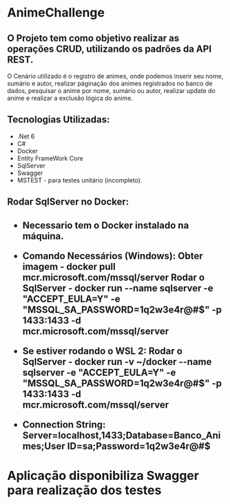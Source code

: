 # AnimeChallenge

<h2> O Projeto tem como objetivo realizar as operações CRUD, utilizando os padrões da API REST.</h2>

O Cenário utilizado é o registro de animes, onde podemos inserir seu nome, sumário e autor, 
realizar páginação dos animes registrados no banco de dados, pesquisar o anime por nome, sumário ou autor,
realizar update do anime e realizar a exclusão lógica do anime.

<h2> Tecnologias Utilizadas: </h2>

* .Net 6
* C#
* Docker
* Entity FrameWork Core
* SqlServer
* Swagger
* MSTEST - para testes unitário (incompleto).

<h2> Rodar SqlServer no Docker: <h2> 

* Necessario tem o Docker instalado na máquina.
* Comando Necessários (Windows):
  Obter imagem - docker pull mcr.microsoft.com/mssql/server
  Rodar o SqlServer - docker run --name sqlserver -e "ACCEPT_EULA=Y" -e "MSSQL_SA_PASSWORD=1q2w3e4r@#$" -p 1433:1433 -d mcr.microsoft.com/mssql/server
  
* Se estiver rodando o **WSL 2**:
  Rodar o SqlServer - docker run -v ~/docker --name sqlserver -e "ACCEPT_EULA=Y" -e "MSSQL_SA_PASSWORD=1q2w3e4r@#$" -p 1433:1433 -d mcr.microsoft.com/mssql/server
  
* Connection String:
  Server=localhost,1433;Database=Banco_Animes;User ID=sa;Password=1q2w3e4r@#$
  
<h1> Aplicação disponibiliza Swagger para realização dos testes <h1>

